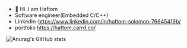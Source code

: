 - 👋 Hi .I am Haftom
- Software engineer(Embedded C/C++)
- LinkedIn-https://www.linkedin.com/in/haftom-solomon-76645419b/
- portfolio https://haftom.carrd.co/
<!---
Haftom19/Haftom19 is a ✨ special ✨ repository because its `README.md` (this file) appears on your GitHub profile.
You can click the Preview link to take a look at your changes.
--->
![Anurag's GitHub stats](https://github-readme-stats.vercel.app/api?username=Haftom19&show_icons=true&theme=radical)
